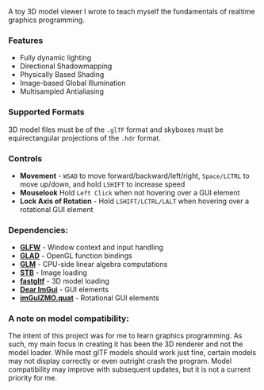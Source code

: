 A toy 3D model viewer I wrote to teach myself the fundamentals of realtime graphics programming.
### Features
- Fully dynamic lighting
- Directional Shadowmapping
- Physically Based Shading
- Image-based Global Illumination
- Multisampled Antialiasing
### Supported Formats
3D model files must be of the `.glTF` format and skyboxes must be equirectangular projections of the `.hdr` format.
### Controls
- **Movement** - `WSAD` to move forward/backward/left/right, `Space/LCTRL` to move up/down, and hold `LSHIFT` to increase speed
- **Mouselook** Hold `Left Click` when not hovering over a GUI element
- **Lock Axis of Rotation** - Hold `LSHIFT/LCTRL/LALT` when hovering over a rotational GUI element
### Dependencies:
- **[GLFW](https://github.com/glfw/glfw)** - Window context and input handling
- **[GLAD](https://github.com/Dav1dde/glad)** - OpenGL function bindings
- **[GLM](https://github.com/g-truc/glm)** - CPU-side linear algebra computations
- **[STB](https://github.com/nothings/stb)** - Image loading
- **[fastgltf](https://github.com/spnda/fastgltf)** - 3D model loading
- **[Dear ImGui](https://github.com/ocornut/imgui)** - GUI elements
- **[imGuIZMO.quat](https://github.com/BrutPitt/imGuIZMO.quat)** - Rotational GUI elements
### A note on model compatibility:
The intent of this project was for me to learn graphics programming. As such, my main focus in creating it has been the 3D renderer and not the model loader. While most glTF models should work just fine, certain models may not display correctly or even outright crash the program. Model compatibility may improve with subsequent updates, but it is not a current priority for me.